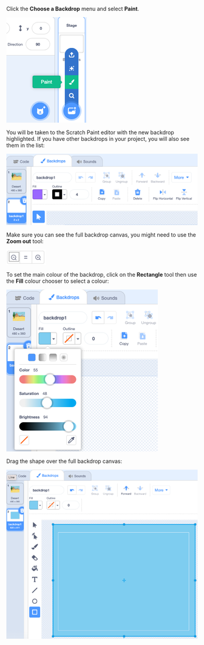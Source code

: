 Click the **Choose a Backdrop** menu and select **Paint**.

![The 'Paint' icon in the 'Choose a Backdrop' menu.](images/paint-backdrop.png)

You will be taken to the Scratch Paint editor with the new backdrop highlighted. If you have other backdrops in your project, you will also see them in the list:

![The new backdrop shown in the Paint editor.](images/new-background-in-editor.png)

Make sure you can see the full backdrop canvas, you might need to use the **Zoom out** tool:

![The zoom out icon](images/zoom-out.png)

To set the main colour of the backdrop, click on the **Rectangle** tool then use the **Fill** colour chooser to select a colour: 

![New background shown in paint editor](images/fill-colour-tool.png)

Drag the shape over the full backdrop canvas: 

![New background shown in paint editor](images/single-colour-backdrop.png)
